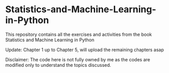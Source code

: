 # Statistics-and-Machine-Learning-in-Python
This repository contains all the exercises and activities from the book Statistics and Machine Learning in Python

Update: Chapter 1 up to Chapter 5, will upload the remaining chapters asap

Disclaimer: The code here is not fully owned by me as the codes are modified only to understand the topics discussed.
